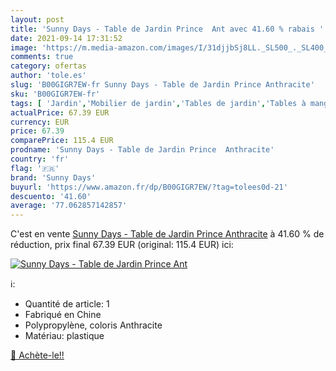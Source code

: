```yaml
---
layout: post
title: 'Sunny Days - Table de Jardin Prince  Ant avec 41.60 % rabais '
date: 2021-09-14 17:31:52
image: 'https://m.media-amazon.com/images/I/31djjbSj8LL._SL500_._SL400_.jpg'
comments: true
category: ofertas
author: 'tole.es'
slug: 'B00GIGR7EW-fr Sunny Days - Table de Jardin Prince Anthracite'
sku: 'B00GIGR7EW-fr'
tags: [ 'Jardin','Mobilier de jardin','Tables de jardin','Tables à manger de jardin','sunny days', ]
actualPrice: 67.39 EUR
currency: EUR
price: 67.39
comparePrice: 115.4 EUR
prodname: 'Sunny Days - Table de Jardin Prince  Anthracite'
country: 'fr'
flag: '🇫🇷'
brand: 'Sunny Days'
buyurl: 'https://www.amazon.fr/dp/B00GIGR7EW/?tag=tolees0d-21'
descuento: '41.60'
average: '77.062857142857'
---
```


C'est en vente [Sunny Days - Table de Jardin Prince  Anthracite](https://www.amazon.fr/dp/B00GIGR7EW/?tag=tolees0d-21)  à  41.60 % de réduction, prix final  67.39 EUR (original: 115.4 EUR) ici:

[![Sunny Days - Table de Jardin Prince  Ant](https://m.media-amazon.com/images/I/31djjbSj8LL._SL500_._SL400_.jpg)](https://www.amazon.fr/dp/B00GIGR7EW/?tag=tolees0d-21)

ℹ️:

- Quantité de article: 1
- Fabriqué en Chine
- Polypropylène, coloris Anthracite
- Matériau: plastique

[🛒 Achète-le!!](https://www.amazon.fr/dp/B00GIGR7EW/?tag=tolees0d-21)
